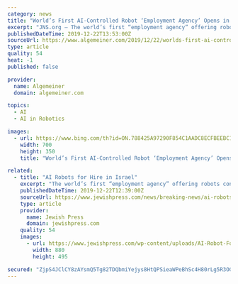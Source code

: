 ```yaml
---
category: news
title: "World’s First AI-Controlled Robot ‘Employment Agency’ Opens in Israel"
excerpt: "JNS.org – The world’s first “employment agency” offering robots controlled by artificial-intelligence for hire has launched in Israel as a joint venture between SixAI of Israel and Musashi Seimitsu of Japan, according to Daily Mail. MusashiAI provides a completely autonomous forklift and a visual inspection robot that factories can hire ..."
publishedDateTime: 2019-12-22T13:53:00Z
sourceUrl: https://www.algemeiner.com/2019/12/22/worlds-first-ai-controlled-robot-employment-agency-opens-in-israel/
type: article
quality: 54
heat: -1
published: false

provider:
  name: Algemeiner
  domain: algemeiner.com

topics:
  - AI
  - AI in Robotics

images:
  - url: https://www.bing.com/th?id=ON.788425A97290F854C1AADC8ECFBEEBC1
    width: 700
    height: 350
    title: "World’s First AI-Controlled Robot ‘Employment Agency’ Opens in Israel"

related:
  - title: "AI Robots for Hire in Israel"
    excerpt: "The world’s first “employment agency” offering robots controlled by artificial-intelligence for hire has launched in Israel as a joint venture between SixAI of Israel and Musashi Seimitsu of Japan, according to Daily Mail. MusashiAI provides a ..."
    publishedDateTime: 2019-12-22T12:39:00Z
    sourceUrl: https://www.jewishpress.com/news/breaking-news/ai-robots-for-hire-in-israel/2019/12/22/
    type: article
    provider:
      name: Jewish Press
      domain: jewishpress.com
    quality: 54
    images:
      - url: https://www.jewishpress.com/wp-content/uploads/AI-Robot-Forklift.jpg
        width: 880
        height: 495

secured: "ZjpS4JClCY8zAYsmQ5Tg82TDQbmiYejys8HtQPSieaWPeBhSc4H80rLg5R3OGK7hmsx3tbJXrgz5jI8T60DtN3NWUvrU3J9ihzS+rXxC3+Q140GpSMeZvMabKinTb0SO0GW47AqUpNmWaEBOeoJ8H9OdtOga/NLQFmlzT2mwb+2B09BF5z47AnHhqepeW7QcDxMppdU5qWnaqL8oRscWqPQzAtSYeBww94fYO7jMzZUkCgm2kOBrp5/X0qPECXIlkMrqht9dNKeETTjdttiK+Q==;lZkVNQIvuM9tJyXRo3A+Hw=="
---
```


